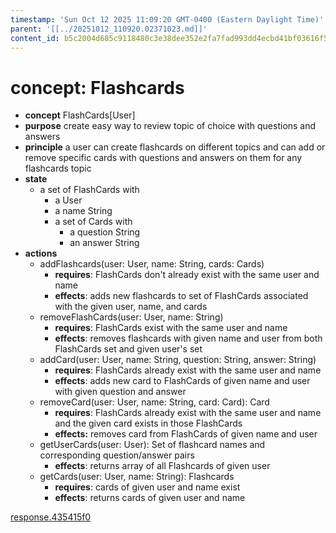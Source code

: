 ```yaml
---
timestamp: 'Sun Oct 12 2025 11:09:20 GMT-0400 (Eastern Daylight Time)'
parent: '[[../20251012_110920.02371023.md]]'
content_id: b5c2004d685c9118480c3e38dee352e2fa7fad993dd4ecbd41bf03616f586720
---
```


# concept: Flashcards

* **concept** FlashCards\[User]
* **purpose** create easy way to review topic of choice with questions and answers
* **principle** a user can create flashcards on different topics and can add or remove specific cards with questions and answers on them for any flashcards topic
* **state**
  * a set of FlashCards with
    * a User
    * a name String
    * a set of Cards with
      * a question String
      * an answer String
* **actions**
  * addFlashcards(user: User, name: String, cards: Cards)
    * **requires**: FlashCards don't already exist with the same user and name
    * **effects**: adds new flashcards to set of FlashCards associated with the given user, name, and cards
  * removeFlashCards(user: User, name: String)
    * **requires**: FlashCards exist with the same user and name
    * **effects**: removes flashcards with given name and user from both FlashCards set and given user's set
  * addCard(user: User, name: String, question: String, answer: String)
    * **requires**: FlashCards already exist with the same user and name
    * **effects**: adds new card to FlashCards of given name and user with given question and answer
  * removeCard(user: User, name: String, card: Card): Card
    * **requires**:  FlashCards already exist with the same user and name and the given card exists in those FlashCards
    * **effects:** removes card from FlashCards of given name and user
  * getUserCards(user: User): Set of flashcard names and corresponding question/answer pairs
    * **effects**: returns array of all Flashcards of given user
  * getCards(user: User, name: String): Flashcards
    * **requires**: cards of given user and name exist
    * **effects**: returns cards of given user and name

[response.435415f0](../../../context/design/concepts/Notes/implementation.md/steps/response.435415f0.md)
